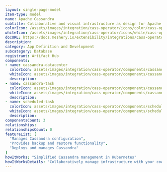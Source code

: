 ```yaml
---
layout: single-page-model
item-type: model
name: Apache Cassandra
subtitle: Collaborative and visual infrastructure as design for Apache Cassandra
colorIcon: /assets/images/integration/cass-operator/icons/color/cass-operator-color.svg
whiteIcon: /assets/images/integration/cass-operator/icons/white/cass-operator-white.svg
docURL: https://docs.meshery.io/extensibility/integrations/cass-operator
description: 
category: App Definition and Development
subcategory: Database
registrant: Artifact Hub
components: 
- name: cassandra-datacenter
  colorIcon: assets/images/integration/cass-operator/components/cassandra-datacenter/icons/color/cassandra-datacenter-color.svg
  whiteIcon: assets/images/integration/cass-operator/components/cassandra-datacenter/icons/white/cassandra-datacenter-white.svg
  description: 
- name: cassandra-task
  colorIcon: assets/images/integration/cass-operator/components/cassandra-task/icons/color/cassandra-task-color.svg
  whiteIcon: assets/images/integration/cass-operator/components/cassandra-task/icons/white/cassandra-task-white.svg
  description: 
- name: scheduled-task
  colorIcon: assets/images/integration/cass-operator/components/scheduled-task/icons/color/scheduled-task-color.svg
  whiteIcon: assets/images/integration/cass-operator/components/scheduled-task/icons/white/scheduled-task-white.svg
  description: 
componentsCount: 3
relationships: 
relationshipsCount: 0
featureList: [
  "Manages Cassandra configuration",
  "Provides backup and restore functionality",
  "Deploys and manages Cassandra"
]
howItWorks: "Simplified Cassandra management in Kubernetes"
howItWorksDetails: "Collaboratively manage infrastructure with your coworkers synchronously sharing the same designs."
---
```

